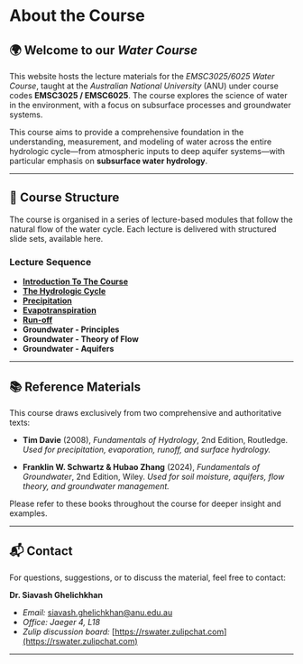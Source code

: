 # About the Course

## 🌍 Welcome to our *Water Course*

This website hosts the lecture materials for the *EMSC3025/6025 Water Course*, taught at the _Australian National University_ (ANU) under course codes **EMSC3025 / EMSC6025**. The course explores the science of water in the environment, with a focus on subsurface processes and groundwater systems.

This course aims to provide a comprehensive foundation in the understanding, measurement, and modeling of water across the entire hydrologic cycle—from atmospheric inputs to deep aquifer systems—with particular emphasis on **subsurface water hydrology**.

---

## 🧭 Course Structure

The course is organised in a series of lecture-based modules that follow the natural flow of the water cycle. Each lecture is delivered with structured slide sets, available here.

### Lecture Sequence

  - [**Introduction To The Course**](Introduction/index.html)
  - [**The Hydrologic Cycle**](Watercycle/index.html)
  - [**Precipitation**](Precipitation/index.html)
  - [**Evapotranspiration**](Evaporation/index.html)
  - [**Run-off**](Runoff/index.html)
  - **Groundwater - Principles**
  - **Groundwater - Theory of Flow**
  - **Groundwater - Aquifers**


---

## 📚 Reference Materials

This course draws exclusively from two comprehensive and authoritative texts:

- **Tim Davie** (2008), *Fundamentals of Hydrology*, 2nd Edition, Routledge.
  _Used for precipitation, evaporation, runoff, and surface hydrology._

- **Franklin W. Schwartz & Hubao Zhang** (2024), *Fundamentals of Groundwater*, 2nd Edition, Wiley.
  _Used for soil moisture, aquifers, flow theory, and groundwater management._

Please refer to these books throughout the course for deeper insight and examples.

---

## 📬 Contact

For questions, suggestions, or to discuss the material, feel free to contact:

**Dr. Siavash Ghelichkhan**

- _Email:_ [siavash.ghelichkhan@anu.edu.au](mailto:siavash.ghelichkhan@anu.edu.au)
- _Office:_ *Jaeger 4, L18*
- _Zulip discussion board:_ [https://rswater.zulipchat.com](https://rswater.zulipchat.com)

---